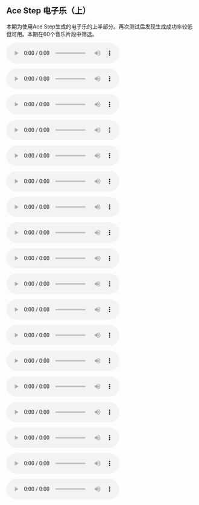 ## Ace Step 电子乐（上）

本期为使用Ace Step生成的电子乐的上半部分。再次测试后发现生成成功率较低但可用。本期在60个音乐片段中筛选。

<audio src="https://github.com/Willian7004/media-blog/blob/main/files/202505/2025051503/ComfyUI_00001_.mp3?raw=true" controls></audio>

<audio src="https://github.com/Willian7004/media-blog/blob/main/files/202505/2025051503/ComfyUI_00005_.mp3?raw=true" controls></audio>

<audio src="https://github.com/Willian7004/media-blog/blob/main/files/202505/2025051503/ComfyUI_00010_.mp3?raw=true" controls></audio>

<audio src="https://github.com/Willian7004/media-blog/blob/main/files/202505/2025051503/ComfyUI_00012_.mp3?raw=true" controls></audio>

<audio src="https://github.com/Willian7004/media-blog/blob/main/files/202505/2025051503/ComfyUI_00013_.mp3?raw=true" controls></audio>

<audio src="https://github.com/Willian7004/media-blog/blob/main/files/202505/2025051503/ComfyUI_00020_.mp3?raw=true" controls></audio>

<audio src="https://github.com/Willian7004/media-blog/blob/main/files/202505/2025051503/ComfyUI_00021_.mp3?raw=true" controls></audio>

<audio src="https://github.com/Willian7004/media-blog/blob/main/files/202505/2025051503/ComfyUI_00023_.mp3?raw=true" controls></audio>

<audio src="https://github.com/Willian7004/media-blog/blob/main/files/202505/2025051503/ComfyUI_00026_.mp3?raw=true" controls></audio>

<audio src="https://github.com/Willian7004/media-blog/blob/main/files/202505/2025051503/ComfyUI_00031_.mp3?raw=true" controls></audio>

<audio src="https://github.com/Willian7004/media-blog/blob/main/files/202505/2025051503/ComfyUI_00033_.mp3?raw=true" controls></audio>

<audio src="https://github.com/Willian7004/media-blog/blob/main/files/202505/2025051503/ComfyUI_00038_.mp3?raw=true" controls></audio>

<audio src="https://github.com/Willian7004/media-blog/blob/main/files/202505/2025051503/ComfyUI_00042_.mp3?raw=true" controls></audio>

<audio src="https://github.com/Willian7004/media-blog/blob/main/files/202505/2025051503/ComfyUI_00047_.mp3?raw=true" controls></audio>

<audio src="https://github.com/Willian7004/media-blog/blob/main/files/202505/2025051503/ComfyUI_00048_.mp3?raw=true" controls></audio>

<audio src="https://github.com/Willian7004/media-blog/blob/main/files/202505/2025051503/ComfyUI_00049_.mp3?raw=true" controls></audio>

<audio src="https://github.com/Willian7004/media-blog/blob/main/files/202505/2025051503/ComfyUI_00057_.mp3?raw=true" controls></audio>

<audio src="https://github.com/Willian7004/media-blog/blob/main/files/202505/2025051503/ComfyUI_00059_.mp3?raw=true" controls></audio>